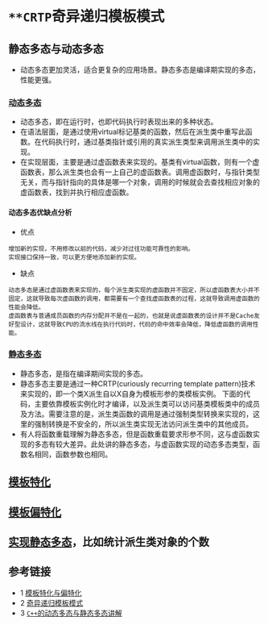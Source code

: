 # `**CRTP`奇异递归模板模式

## 静态多态与动态多态
* 动态多态更加灵活，适合更复杂的应用场景。静态多态是编译期实现的多态，性能更强。
### [动态多态](./dynamic_porlymorphism_test.cpp)
* 动态多态，即在运行时，也即代码执行时表现出来的多种状态。
* 在语法层面，是通过使用virtual标记基类的函数，然后在派生类中重写此函数。在代码执行时，通过基类指针或引用的真实派生类型来调用派生类中的实现。
* 在实现层面，主要是通过虚函数表来实现的。基类有virtual函数，则有一个虚函数表，那么派生类也会有一上自己的虚函数表。调用虚函数时，与指针类型无关，而与指针指向的具体是哪一个对象，调用的时候就会去查找相应对象的虚函数表，找到并执行相应虚函数。

#### 动态多态优缺点分析
* 优点
```text
增加新的实现，不用修改以前的代码，减少对过往功能可靠性的影响。
实现接口保持一致，可以更方便地添加新的实现。
```

* 缺点
```text
动态多态是通过虚函数表来实现的，每个派生类实现的虚函数并不固定，所以虚函数表大小并不固定，这就导致每次虚函数的调用，都需要有一个查找虚函数表的过程，这就导致调用虚函数的性能会降低。
虚函数表与普通成员函数的内存分配并不是在一起的，也就是说虚函数表的设计并不是Cache友好型设计，这就导致CPU的流水线在执行代码时，代码的命中效率会降低，降低虚函数的调用性能。
```
### [静态多态](./static_polymorphism_test.cpp)
* 静态多态，是指在编译期间实现的多态。
* 静态多态主要是通过一种CRTP(curiously recurring template pattern)技术来实现的，即一个类X派生自以X自身为模板形参的类模板实例。
下面的代码，主要依靠模板实例化时才编译，以及派生类可以访问基类模板类中的成员及方法。需要注意的是，派生类函数的调用是通过强制类型转换来实现的，这里的强制转换是不安全的，所以派生类实现无法访问派生类中的其他成员。
* 有人将函数重载理解为静态多态，但是函数重载要求形参不同，这与虚函数实现的多态有较大差异。此处讲的静态多态，与虚函数实现的动态多态类型，函数名相同，函数参数也相同。


## [模板特化](./template_specilization.cpp)

## [模板偏特化](./template_partial_specilization.cpp)

## [实现**静态多态**](./object_counter.cpp)，比如统计派生类对象的个数


## 参考链接
* 1 [模板特化与偏特化](https://www.jianshu.com/p/4be97bf7a3b9)
* 2 [奇异递归模板模式](https://zhuanlan.zhihu.com/p/460497652)
* 3 [`C++`的动态多态与静态多态讲解](https://blog.csdn.net/feihe0755/article/details/117662440)